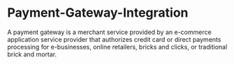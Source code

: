 # Payment-Gateway-Integration
A payment gateway is a merchant service provided by an e-commerce application service provider that authorizes credit card or direct payments processing for e-businesses, online retailers, bricks and clicks, or traditional brick and mortar.
